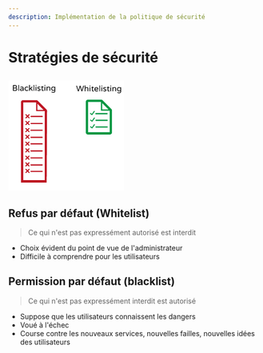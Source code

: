 ```yaml
---
description: Implémentation de la politique de sécurité
---
```


# Stratégies de sécurité

## 

![Politique de s&#xE9;curit&#xE9;](../../.gitbook/assets/image%20%2831%29.png)

## Refus par défaut \(Whitelist\)

> Ce qui n'est pas expressément autorisé est interdit

* Choix évident du point de vue de l'administrateur
* Difficile à comprendre pour les utilisateurs 

## Permission par défaut \(blacklist\)

> Ce qui n'est pas expressément interdit est autorisé

* Suppose que les utilisateurs connaissent les dangers
* Voué à l'échec
* Course contre les nouveaux services, nouvelles failles, nouvelles idées des utilisateurs

